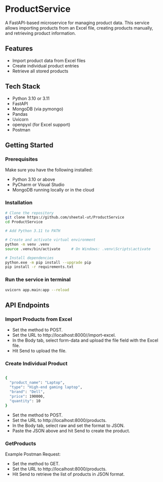 # ProductService

A FastAPI-based microservice for managing product data. This service allows importing products from an Excel file, creating products manually, and retrieving product information.

## Features

- Import product data from Excel files
- Create individual product entries
- Retrieve all stored products

## Tech Stack

- Python 3.10 or 3.11
- FastAPI
- MongoDB (via pymongo)
- Pandas
- Uvicorn
- openpyxl (for Excel support)
- Postman

## Getting Started

### Prerequisites

Make sure you have the following installed:

- Python 3.10 or above
- PyCharm or Visual Studio
- MongoDB running locally or in the cloud

### Installation

```bash
# Clone the repository
git clone https://github.com/sheetal-ut/ProductService
cd ProductService

# Add Python 3.11 to PATH

# Create and activate virtual environment
python -m venv .venv
source .venv/bin/activate     # On Windows: .venv\Scripts\activate

# Install dependencies
python.exe -m pip install --upgrade pip
pip install -r requirements.txt

```
### Run the service in terminal
```bash
uvicorn app.main:app --reload
```
## API Endpoints

### Import Products from Excel
- Set the method to POST. 
- Set the URL to http://localhost:8000//import-excel. 
- In the Body tab, select form-data and upload the file field with the Excel file. 
- Hit Send to upload the file.

### Create Individual Product
```bash

{
  "product_name": "Laptop",
  "type": "High-end gaming laptop",
  "brand": "Dell",
  "price": 190000,
  "quantity": 10
}

```
- Set the method to POST. 
- Set the URL to http://localhost:8000/products. 
- In the Body tab, select raw and set the format to JSON. 
- Paste the JSON above and hit Send to create the product.

### GetProducts
Example Postman Request:
- Set the method to GET.
- Set the URL to http://localhost:8000/products.
- Hit Send to retrieve the list of products in JSON format.


